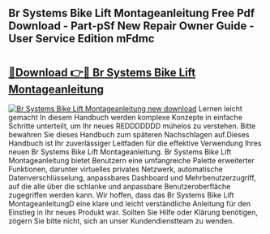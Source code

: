 ## Br Systems Bike Lift Montageanleitung Free Pdf Download - Part-pSf New Repair Owner Guide - User Service Edition mFdmc

# <h2><a href="http://df7w5zt.blite.top/?on=Br+Systems+Bike+Lift+Montageanleitung">🔗Download 👉🔴 Br Systems Bike Lift Montageanleitung</a></h2>

[![Br Systems Bike Lift Montageanleitung new download](https://i.imgur.com/lujVjoI.png)](http://df7w5zt.blite.top/?on=Br+Systems+Bike+Lift+Montageanleitung)
Lernen leicht gemacht In diesem Handbuch werden komplexe Konzepte in einfache Schritte unterteilt, um Ihr neues REDDDDDDD mühelos zu verstehen. Bitte bewahren Sie dieses Handbuch zum späteren Nachschlagen auf.Dieses Handbuch ist Ihr zuverlässiger Leitfaden für die effektive Verwendung Ihres neuen Br Systems Bike Lift Montageanleitung. Br Systems Bike Lift Montageanleitung bietet Benutzern eine umfangreiche Palette erweiterter Funktionen, darunter virtuelles privates Netzwerk, automatische Datenverschlüsselung, anpassbares Dashboard und Mehrbenutzerzugriff, auf die alle über die schlanke und anpassbare Benutzeroberfläche zugegriffen werden kann. Wir hoffen, dass das Br Systems Bike Lift MontageanleitungD eine klare und leicht verständliche Anleitung für den Einstieg in Ihr neues Produkt war. Sollten Sie Hilfe oder Klärung benötigen, zögern Sie bitte nicht, sich an unser Kundendienstteam zu wenden.
